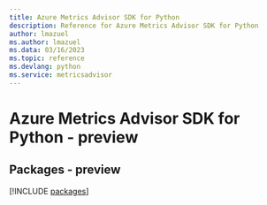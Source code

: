 ```yaml
---
title: Azure Metrics Advisor SDK for Python
description: Reference for Azure Metrics Advisor SDK for Python
author: lmazuel
ms.author: lmazuel
ms.data: 03/16/2023
ms.topic: reference
ms.devlang: python
ms.service: metricsadvisor
---
```

# Azure Metrics Advisor SDK for Python - preview
## Packages - preview
[!INCLUDE [packages](metrics-advisor-index.md)]